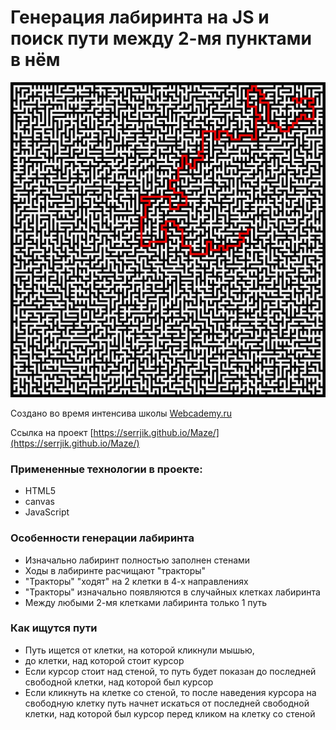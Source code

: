 # Генерация лабиринта на JS и поиск пути между 2-мя пунктами в нём

![maze](https://raw.githubusercontent.com/Serrjik/Maze/master/maze.jpg)

Создано во время интенсива школы [Webcademy.ru](https://webcademy.ru)

Ссылка на проект [https://serrjik.github.io/Maze/](https://serrjik.github.io/Maze/)

### Примененные технологии в проекте:

* HTML5
* canvas
* JavaScript

### Особенности генерации лабиринта

* Изначально лабиринт полностью заполнен стенами
* Ходы в лабиринте расчищают "тракторы"
* "Тракторы" "ходят" на 2 клетки в 4-х направлениях
* "Тракторы" изначально появляются в случайных клетках лабиринта
* Между любыми 2-мя клетками лабиринта только 1 путь

### Как ищутся пути

* Путь ищется от клетки, на которой кликнули мышью,
* до клетки, над которой стоит курсор
* Если курсор стоит над стеной, то путь будет показан до последней свободной клетки, над которой был курсор
* Если кликнуть на клетке со стеной, то после наведения курсора на свободную клетку путь начнет искаться от последней свободной клетки, над которой был курсор перед кликом на клетку со стеной
